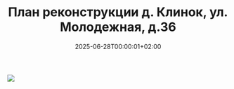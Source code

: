 ﻿---
title: "План реконструкции д. Клинок, ул. Молодежная, д.36"
slug: klinok-mol-36
description: "План реконструкции д. Клинок, ул. Молодежная, д.36"
summary: "Мы используем блог для анонса статей или служебных заметок. Информация в них может быть не актуальной или даже не верной! Актуальную информацию смотрите в разделе «Проекты»."
date: 2025-06-28T00:00:01+02:00
lastmod: 2025-06-28T00:00:02+02:00
draft: false
weight:
toc: true
categories: []
tags: [rebuild, klinok]
contributors: [mitulka]
pinned: false
homepage: false
seo:
  title: "" # custom title (optional)
  description: "" # custom description (recommended)
  canonical: "" # custom canonical URL (optional)
  robots: "" # custom robot tags (optional)
---

![](img/klinok-mol-36.svg)